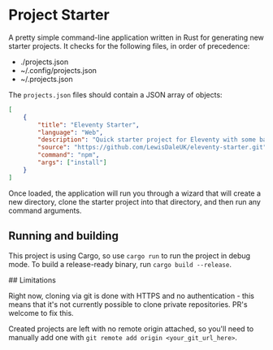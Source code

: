 # Project Starter

A pretty simple command-line application written in Rust for generating new starter projects. It checks for the following files, in order of precedence:

- ./projects.json
- ~/.config/projects.json
- ~/.projects.json

The `projects.json` files should contain a JSON array of objects:

```json
[
	{
		"title": "Eleventy Starter",
		"language": "Web",
		"description": "Quick starter project for Eleventy with some basic CSS, and predfined templates for blogs and other features",
		"source": "https://github.com/LewisDaleUK/eleventy-starter.git",
		"command": "npm",
		"args": ["install"]
	}
]
```

Once loaded, the application will run you through a wizard that will create a new directory, clone the starter project into that directory, and then run any command arguments.

## Running and building

This project is using Cargo, so use `cargo run` to run the project in debug mode. To build a release-ready binary, run `cargo build --release`.

## Limitations

Right now, cloning via git is done with HTTPS and no authentication - this means that it's not currently possible to clone private repositories. PR's welcome to fix this.

Created projects are left with no remote origin attached, so you'll need to manually add one with `git remote add origin <your_git_url_here>`.